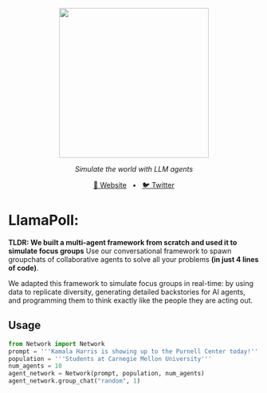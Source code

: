 <p align="center">
  <img src="https://github.com/user-attachments/assets/99dbbe95-a2df-48ff-bd48-124cc1e51c6a" width="300">
</p>

<p align="center">
  <em>Simulate the world with LLM agents</em>
</p>
<p align="center">
<a href="https://reworkd.ai/">🔗 Website</a>
<span>&nbsp;&nbsp;•&nbsp;&nbsp;</span>
<a href="https://x.com/CerebrasSystems/status/1838684550282559545">🐦 Twitter</a>
  
# LlamaPoll: 

__TLDR: We built a multi-agent framework from scratch and used it to simulate focus groups__ 
Use our conversational framework to spawn groupchats of collaborative agents to solve all your problems __(in just 4 lines of code)__.

We adapted this framework to simulate focus groups in real-time: by using data to replicate diversity, generating detailed backstories for AI agents, and programming them to think exactly like the people they are acting out. 

## Usage
```python
from Network import Network
prompt = '''Kamala Harris is showing up to the Purnell Center today!'''
population = '''Students at Carnegie Mellon University'''
num_agents = 10
agent_network = Network(prompt, population, num_agents)
agent_network.group_chat("random", 1)
